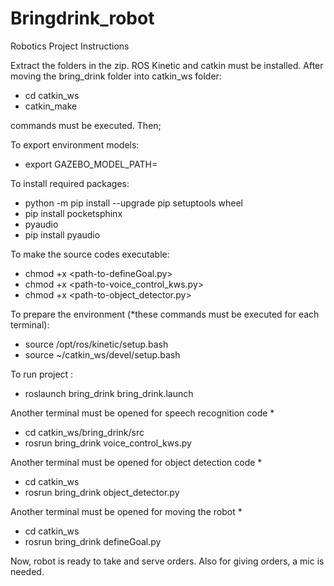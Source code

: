 # Bringdrink_robot
Robotics Project Instructions

Extract the folders in the zip.
ROS Kinetic and catkin must be installed. After moving the bring_drink folder into catkin_ws folder:

- cd catkin_ws
- catkin_make

commands must be executed. Then;

To export environment models:

- export GAZEBO_MODEL_PATH=<path-to-models-folder>

To install required packages:
- python -m pip install --upgrade pip setuptools wheel
- pip install pocketsphinx
- pyaudio
- pip install pyaudio

To make the source codes executable:

- chmod +x <path-to-defineGoal.py>
- chmod +x <path-to-voice_control_kws.py>
- chmod +x <path-to-object_detector.py>

To prepare the environment (*these commands must be executed for each terminal):

- source /opt/ros/kinetic/setup.bash
- source ~/catkin_ws/devel/setup.bash

To run project : 

- roslaunch bring_drink bring_drink.launch

Another terminal must be opened for speech recognition code *

- cd catkin_ws/bring_drink/src
- rosrun bring_drink voice_control_kws.py

Another terminal must be opened for object detection code *

- cd catkin_ws
- rosrun bring_drink object_detector.py

Another terminal must be opened for moving the robot *

- cd catkin_ws
- rosrun bring_drink defineGoal.py

Now, robot is ready to take and serve orders.
Also for giving orders, a mic is needed.
